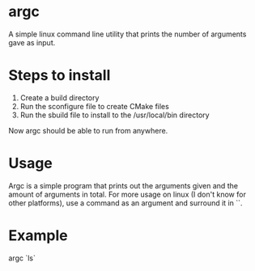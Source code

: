 # argc
A simple linux command line utility that prints the number of arguments gave as input.

# Steps to install
1) Create a build directory
2) Run the sconfigure file to create CMake files
3) Run the sbuild file to install to the /usr/local/bin directory

Now argc should be able to run from anywhere.

# Usage
Argc is a simple program that prints out the arguments given and the amount of arguments in total.  For more usage on linux (I don't know for other platforms), use a command as an argument and surround it in \`\`.

# Example
argc \`ls\`
